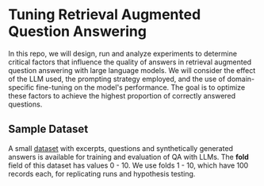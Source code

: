 # Tuning Retrieval Augmented Question Answering

In this repo, we will design, run and analyze experiments to determine critical factors that influence the quality of answers in retrieval augmented question answering with large language models.  We will consider the effect of the LLM used, the prompting strategy employed, and the use of domain-specific fine-tuning on the model's performance. The goal is to optimize these factors to achieve the highest proportion of correctly answered questions.

## Sample Dataset

A small [dataset](https://github.com/bobflagg/Tuning-Retrieval-Augmented-Question-Answering/blob/main/data/train-test-df.csv) with excerpts, questions and synthetically generated answers is available for training and evaluation of QA with LLMs.  The **fold** field of this dataset has values 0 - 10.  We use folds 1 - 10, which have 100 records each, for replicating runs and hypothesis testing.  



